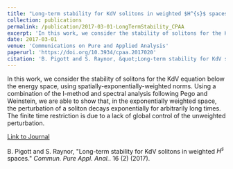 ```yaml
---
title: "Long-term stability for KdV solitons in weighted $H^{s}$ spaces"
collection: publications
permalink: /publication/2017-03-01-LongTermStability_CPAA
excerpt: 'In this work, we consider the stability of solitons for the KdV equation below the energy space, using spatially-exponentially-weighted norms. Using a combination of the I-method and spectral analysis following Pego and Weinstein, we are able to show that, in the exponentially weighted space, the perturbation of a soliton decays exponentially for arbitrarily long times. The finite time restriction is due to a lack of global control of the unweighted perturbation.'
date: 2017-03-01
venue: 'Communications on Pure and Applied Analysis'
paperurl: 'https://doi.org/10.3934/cpaa.2017020'
citation: 'B. Pigott and S. Raynor, &quot;Long-term stability for KdV solitons in weighted $H^{s}$ spaces.&quot; <i>Commun. Pure Appl. Anal.</i>. 16 (2) (2017).'
---
```

In this work, we consider the stability of solitons for the KdV equation below the energy space, using spatially-exponentially-weighted norms. Using a combination of the I-method and spectral analysis following Pego and Weinstein, we are able to show that, in the exponentially weighted space, the perturbation of a soliton decays exponentially for arbitrarily long times. The finite time restriction is due to a lack of global control of the unweighted perturbation.


[Link to Journal](https://doi.org/10.3934/cpaa.2017020)

B. Pigott and S. Raynor, &quot;Long-term stability for KdV solitons in weighted $H^{s}$ spaces.&quot; <i>Commun. Pure Appl. Anal.</i>. 16 (2) (2017).
